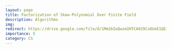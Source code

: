 ```yaml
---
layout: page
title: Factorization of Skew-Polynomial Over Finite Field
description: Algorithms
img:
redirect: https://drive.google.com/file/d/1Mm2bIwQwzmIHTCA929CsOUeE1QEiWaRd/view
importance: 5
category: CS
---
```

